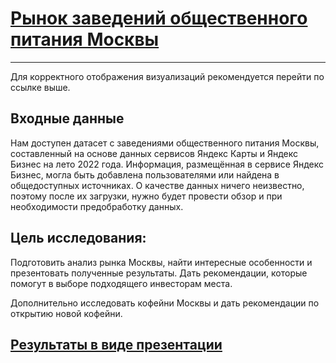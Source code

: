 # [Рынок заведений общественного питания Москвы](https://nbviewer.org/github/kkatet/projects/blob/ba87832b657323dd67e07e6c75b63cec9edac04c/praktikum/visualizations.ipynb)
---
Для корректного отображения визуализаций рекомендуется перейти по ссылке выше.

## Входные данные

Нам доступен датасет с заведениями общественного питания Москвы, составленный на основе данных сервисов Яндекс Карты и Яндекс Бизнес на лето 2022 года. Информация, размещённая в сервисе Яндекс Бизнес, могла быть добавлена пользователями или найдена в общедоступных источниках.
О качестве данных ничего неизвестно, поэтому после их загрузки, нужно будет провести обзор и при необходимости предобработку данных.

## Цель исследования:

Подготовить анализ рынка Москвы, найти интересные особенности и презентовать полученные результаты. Дать рекомендации, которые помогут в выборе подходящего инвесторам места.

Дополнительно исследовать кофейни Москвы и дать рекомендации по открытию новой кофейни.


## [Результаты в виде презентации](https://disk.yandex.ru/i/A-21BtHCrELr9g)